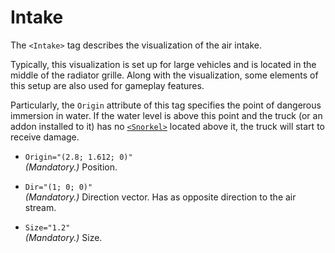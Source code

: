 # Intake

The `<Intake>` tag describes the visualization of the air intake.

Typically, this visualization is set up for large vehicles and is located in the middle of the radiator grille. Along with the visualization, some elements of this setup are also used for gameplay features.

Particularly, the `Origin` attribute of this tag specifies the point of dangerous immersion in water. If the water level is above this point and the truck (or an addon installed to it) has no [`<Snorkel>`](./../../snorkel/index.md) located above it, the truck will start to receive damage.

-   `Origin="(2.8; 1.612; 0)"`  
    *(Mandatory.)* Position.

-   `Dir="(1; 0; 0)"`  
    *(Mandatory.)* Direction vector. Has as opposite direction to the air stream.

-   `Size="1.2"`  
    *(Mandatory.)* Size.

